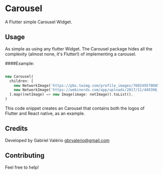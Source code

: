 # Carousel

A Flutter simple Carousel Widget.

## Usage

As simple as using any flutter Widget. The Carousel package hides all the complexity (almost none, it's Flutter!) of implementing a carousel.

####Example:
```dart

new Carousel(
  children: [
    new NetworkImage('https://pbs.twimg.com/profile_images/760249570085314560/yCrkrbl3_400x400.jpg'),
    new NetworkImage('https://webinerds.com/app/uploads/2017/11/d49396_d9c5d967608d4bc1bcf09c9574eb67c9-mv2.png')
  ].map((netImage) => new Image(image: netImage)).toList(),
)

```
This code snippet creates an Carousel that contains both the logos of Flutter and React native, as an example.

## Credits

Developed by Gabriel Valério <gbrvalerio@gmail.com>

## Contributing

Feel free to help!

